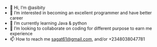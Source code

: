 - 👋 Hi, I’m @asibity
- 👀 I’m interested in becoming an excellent programmer and have better career
- 🌱 I’m currently learning Java & python
- 💞️ I’m looking to collaborate on coding for different purpose to earn me experience
- 📫 How to reach me sagat61@gmail.com, and/or +2348038047781

<!---
asibity/asibity is a ✨ special ✨ repository because its `README.md` (this file) appears on your GitHub profile.
You can click the Preview link to take a look at your changes.
--->
